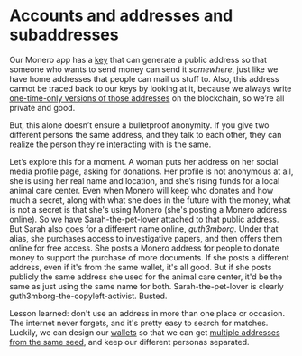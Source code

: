 # Accounts and addresses and subaddresses

Our Monero app has a [key](2.18-public_key.md) that can generate a public address so that someone who wants to send money can send it *somewhere*, just like we have home addresses that people can mail us stuff to. Also, this address cannot be traced back to our keys by looking at it, because we always write [one-time-only versions of those addresses](2.22-stealth_addresses.md) on the blockchain, so we’re all private and good.

But, this alone doesn’t ensure a bulletproof anonymity. If you give two different persons the same address, and they talk to each other, they can realize the person they're interacting with is the same.

Let’s explore this for a moment. A woman puts her address on her social media profile page, asking for donations. Her profile is not anonymous at all, she is using her real name and location, and she’s rising funds for a local animal care center. Even when Monero will keep who donates and how much a secret, along with what she does in the future with the money, what is not a secret is that she's using Monero (she's posting a Monero address online). So we have Sarah-the-pet-lover attached to that public address.
But Sarah also goes for a different name online, *guth3mborg*. Under that alias, she purchases access to investigative papers, and then offers them online for free access. She posts a Monero address for people to donate money to support the purchase of more documents. If she posts a different address, even if it's from the same wallet, it's all good. But if she posts publicly the same address she used for the animal care center, it'd be the same as just using the same name for both. Sarah-the-pet-lover is clearly guth3mborg-the-copyleft-activist. Busted.

Lesson learned: don't use an address in more than one place or occasion. The internet never forgets, and it's pretty easy to search for matches. Luckily, we can design our [wallets](2.14-wallets.md) so that we can get [multiple addresses from the same seed](2.30-accounts.md), and keep our different personas separated.